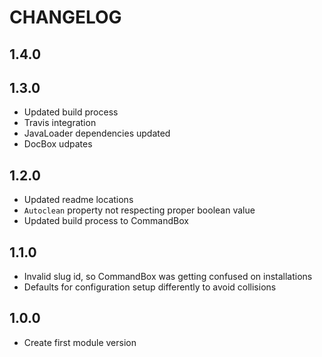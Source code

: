 CHANGELOG
=========

## 1.4.0

## 1.3.0
* Updated build process
* Travis integration
* JavaLoader dependencies updated
* DocBox udpates

## 1.2.0 
* Updated readme locations
* `Autoclean` property not respecting proper boolean value
* Updated build process to CommandBox

## 1.1.0
* Invalid slug id, so CommandBox was getting confused on installations
* Defaults for configuration setup differently to avoid collisions

## 1.0.0
* Create first module version